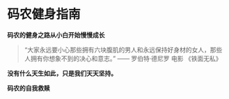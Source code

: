 # 码农健身指南

**码农的健身之路从小白开始慢慢成长**

> “大家永远要小心那些拥有六块腹肌的男人和永远保持好身材的女人，那些人拥有你想象不到的决心和意志。”
> —— 罗伯特·德尼罗 电影 《铁面无私》

**没有什么天生如此，只是我们天天坚持。**

**码农的自我救赎**

